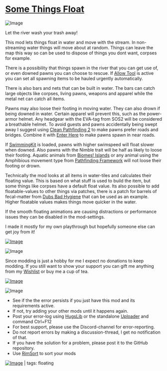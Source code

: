 # [Some Things Float](https://steamcommunity.com/sharedfiles/filedetails/?id=2940072380)

![Image](https://i.imgur.com/iCj5o7O.png)

Let the river wash your trash away!

This mod lets things float in water and move with the stream. In non-streaming water things will move about at random. Things can leave the map this way so can be used to dispose of things you dont want, corpses for example.

There is a possibility that things spawn in the river that you can get use of, or even downed pawns you can choose to rescue. If [Allow Tool](https://steamcommunity.com/sharedfiles/filedetails/?id=761421485) is active you can set all spawning items to be hauled urgently automatically. 

There is also bars and nets that can be built in water. The bars can catch large objects like corpses, living pawns, weapons and apparel while the metal net can catch all items.

Pawns may also loose their footing in moving water. They can also drown if being downed in water. Certain apparel will prevent this, such as the power-armor helmet. Any headgear with the EVA-tag from SOS2 will be considered a breathable helmet. To avoid guests and pawns accidentally being swept away I suggest using [Clean Pathfinding 2](https://steamcommunity.com/sharedfiles/filedetails/?id=2603765747) to make pawns prefer roads and bridges. Combine it with [Enter Here](https://steamcommunity.com/sharedfiles/filedetails/?id=2824117092) to make pawns spawn in near roads.

If [SwimmingKit](https://steamcommunity.com/sharedfiles/filedetails/?id=1542399915) is loaded, pawns with higher swimspeed will float slower when downed. Also pawns with the Nimble trait will be half as likely to loose their footing. Aquatic animals from [Biomes! Islands](https://steamcommunity.com/sharedfiles/filedetails/?id=2038001322) or any animal using the Amphibious movement type from [Pathfinding Framework](https://steamcommunity.com/sharedfiles/filedetails/?id=3070914628) will not loose their footing or drown.

Technically the mod looks at all items in water-tiles and calculates their floating value. This is based on what stuff is used to build the item, but some things like corpses have a default float value. Its also possible to add floatable-values to other things via patches, there is a patch for barrels of fecal-matter from [Dubs Bad Hygiene](https://steamcommunity.com/sharedfiles/filedetails/?id=836308268) that can be used as an example. Higher floatable values makes things move quicker in the water.

If the smooth floating animations are causing distractions or performance issues they can be disabled in the mod-settings.

I made it mostly for my own playthrough but hopefully someone else can get joy from it!

[![Image](https://i.imgur.com/kNldlMg.png)](https://steamcommunity.com/sharedfiles/filedetails/?id=2288125657)

![Image](https://i.imgur.com/Ds0rBAD.png)

Since modding is just a hobby for me I expect no donations to keep modding. If you still want to show your support you can gift me anything from my [Wishlist](https://store.steampowered.com/wishlist/id/Mlie) or buy me a cup of tea.

[![Image](https://i.imgur.com/VWG0yff.png)](https://ko-fi.com/G2G55DDYD)

![Image](https://i.imgur.com/5xwDG6H.png)



-  See if the the error persists if you just have this mod and its requirements active.
-  If not, try adding your other mods until it happens again.
-  Post your error-log using [HugsLib](https://steamcommunity.com/workshop/filedetails/?id=818773962) or the standalone [Uploader](https://steamcommunity.com/sharedfiles/filedetails/?id=2873415404) and command Ctrl+F12
-  For best support, please use the Discord-channel for error-reporting.
-  Do not report errors by making a discussion-thread, I get no notification of that.
-  If you have the solution for a problem, please post it to the GitHub repository.
-  Use [RimSort](https://github.com/RimSort/RimSort/releases/latest) to sort your mods

 

[![Image](https://img.shields.io/github/v/release/emipa606/SomeThingsFloat?label=latest%20version&style=plastic&labelColor=0070cd&color=white)](https://steamcommunity.com/sharedfiles/filedetails/changelog/2940072380) | tags:  floating
